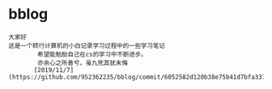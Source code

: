 # bblog
    大家好 
    这是一个转行计算机的小白记录学习过程中的一些学习笔记
            希望能勉励自己在cs的学习中不断进步。
            亦余心之所善兮，虽九死其犹未悔
           [2019/11/7](https://github.com/952362235/bblog/commit/6052582d120b38e75b41d7bfa3373d3e0e52910f)
